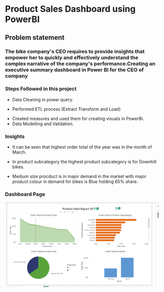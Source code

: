 # Product Sales Dashboard using PowerBI
## Problem statement
### The bike company's CEO requires to provide insights that empower her to quickly and effectively understand the complex narrative of the company's performance.Creating an executive summary dashboard in Power BI for the CEO of company
### Steps Followed in this project
- Data Cleaning in power query.
* Performed ETL process (Extract Transform and Load)
+ Created measures and used them for creating visuals in PowerBi.
+ Data Modelling and Validation.


### Insights
- It can be seen that highest order total of the year was in the month of March.
* In product subcategory the highest product subcategory is for Downhill bikes.
+ Medium size procduct is in major demand in the market with major product colour in demand for bikes is Blue holding 65% share.

### Dashboard Page

![Alt text](/product-sales-dashboard/screenshots/SalesReport_S.png?raw=true "title")
